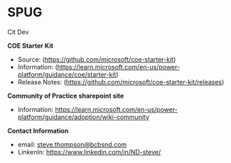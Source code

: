 # SPUG
Cit Dev

**COE Starter Kit**
- Source: (https://github.com/microsoft/coe-starter-kit)
- Information: (https://learn.microsoft.com/en-us/power-platform/guidance/coe/starter-kit)
- Release Notes: (https://github.com/microsoft/coe-starter-kit/releases)

**Community of Practice sharepoint site**
- Information: https://learn.microsoft.com/en-us/power-platform/guidance/adoption/wiki-community

**Contact Information**
- email: steve.thompson@bcbsnd.com
- LinkenIn: https://www.linkedin.com/in/ND-steve/
